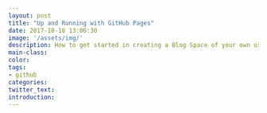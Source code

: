 ```yaml
---
layout: post
title: "Up and Running with GitHub Pages"
date: 2017-10-18 13:06:30
image: '/assets/img/'
description: How to get started in creating a Blog Space of your own using GitHub Pages
main-class:
color:
tags: 
- github
categories:
twitter_text:
introduction:
---
```

